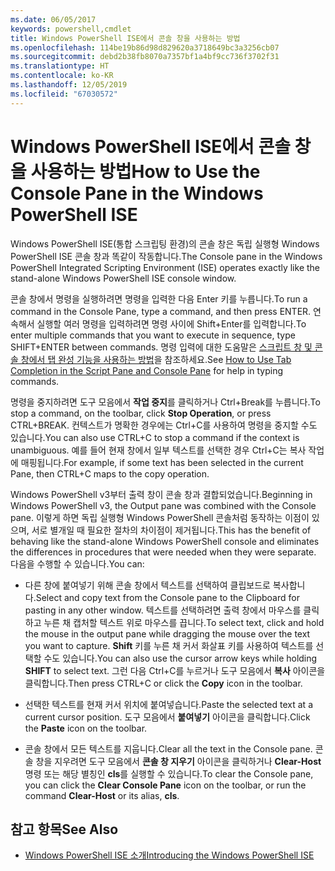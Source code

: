 ```yaml
---
ms.date: 06/05/2017
keywords: powershell,cmdlet
title: Windows PowerShell ISE에서 콘솔 창을 사용하는 방법
ms.openlocfilehash: 114be19b86d98d829620a3718649bc3a3256cb07
ms.sourcegitcommit: debd2b38fb8070a7357bf1a4bf9cc736f3702f31
ms.translationtype: HT
ms.contentlocale: ko-KR
ms.lasthandoff: 12/05/2019
ms.locfileid: "67030572"
---
```

# <a name="how-to-use-the-console-pane-in-the-windows-powershell-ise"></a><span data-ttu-id="22135-103">Windows PowerShell ISE에서 콘솔 창을 사용하는 방법</span><span class="sxs-lookup"><span data-stu-id="22135-103">How to Use the Console Pane in the Windows PowerShell ISE</span></span>

<span data-ttu-id="22135-104">Windows PowerShell ISE(통합 스크립팅 환경)의 콘솔 창은 독립 실행형 Windows PowerShell ISE 콘솔 창과 똑같이 작동합니다.</span><span class="sxs-lookup"><span data-stu-id="22135-104">The Console pane in the Windows PowerShell Integrated Scripting Environment (ISE) operates exactly like the stand-alone Windows PowerShell ISE console window.</span></span>

<span data-ttu-id="22135-105">콘솔 창에서 명령을 실행하려면 명령을 입력한 다음 Enter 키를 누릅니다.</span><span class="sxs-lookup"><span data-stu-id="22135-105">To run a command in the Console Pane, type a command, and then press ENTER.</span></span> <span data-ttu-id="22135-106">연속해서 실행할 여러 명령을 입력하려면 명령 사이에 Shift+Enter를 입력합니다.</span><span class="sxs-lookup"><span data-stu-id="22135-106">To enter multiple commands that you want to execute in sequence, type SHIFT+ENTER between commands.</span></span> <span data-ttu-id="22135-107">명령 입력에 대한 도움말은 [스크립트 창 및 콘솔 창에서 탭 완성 기능을 사용하는 방법](How-to-Use-Tab-Completion-in-the-Script-Pane-and-Console-Pane.md)을 참조하세요.</span><span class="sxs-lookup"><span data-stu-id="22135-107">See [How to Use Tab Completion in the Script Pane and Console Pane](How-to-Use-Tab-Completion-in-the-Script-Pane-and-Console-Pane.md) for help in typing commands.</span></span>

<span data-ttu-id="22135-108">명령을 중지하려면 도구 모음에서 **작업 중지**를 클릭하거나 Ctrl+Break를 누릅니다.</span><span class="sxs-lookup"><span data-stu-id="22135-108">To stop a command, on the toolbar, click **Stop Operation**, or press CTRL+BREAK.</span></span> <span data-ttu-id="22135-109">컨텍스트가 명확한 경우에는 Ctrl+C를 사용하여 명령을 중지할 수도 있습니다.</span><span class="sxs-lookup"><span data-stu-id="22135-109">You can also use CTRL+C to stop a command if the context is unambiguous.</span></span> <span data-ttu-id="22135-110">예를 들어 현재 창에서 일부 텍스트를 선택한 경우 Ctrl+C는 복사 작업에 매핑됩니다.</span><span class="sxs-lookup"><span data-stu-id="22135-110">For example, if some text has been selected in the current Pane, then CTRL+C maps to the copy operation.</span></span>

<span data-ttu-id="22135-111">Windows PowerShell v3부터 출력 창이 콘솔 창과 결합되었습니다.</span><span class="sxs-lookup"><span data-stu-id="22135-111">Beginning in Windows PowerShell v3, the Output pane was combined with the Console pane.</span></span> <span data-ttu-id="22135-112">이렇게 하면 독립 실행형 Windows PowerShell 콘솔처럼 동작하는 이점이 있으며, 서로 별개일 때 필요한 절차의 차이점이 제거됩니다.</span><span class="sxs-lookup"><span data-stu-id="22135-112">This has the benefit of behaving like the stand-alone Windows PowerShell console and eliminates the differences in procedures that were needed when they were separate.</span></span> <span data-ttu-id="22135-113">다음을 수행할 수 있습니다.</span><span class="sxs-lookup"><span data-stu-id="22135-113">You can:</span></span>

- <span data-ttu-id="22135-114">다른 창에 붙여넣기 위해 콘솔 창에서 텍스트를 선택하여 클립보드로 복사합니다.</span><span class="sxs-lookup"><span data-stu-id="22135-114">Select and copy text from the Console pane to the Clipboard for pasting in any other window.</span></span> <span data-ttu-id="22135-115">텍스트를 선택하려면 출력 창에서 마우스를 클릭하고 누른 채 캡처할 텍스트 위로 마우스를 끕니다.</span><span class="sxs-lookup"><span data-stu-id="22135-115">To select text, click and hold the mouse in the output pane while dragging the mouse over the text you want to capture.</span></span> <span data-ttu-id="22135-116">**Shift** 키를 누른 채 커서 화살표 키를 사용하여 텍스트를 선택할 수도 있습니다.</span><span class="sxs-lookup"><span data-stu-id="22135-116">You can also use the cursor arrow keys while holding **SHIFT** to select text.</span></span> <span data-ttu-id="22135-117">그런 다음 Ctrl+C를 누르거나 도구 모음에서 **복사** 아이콘을 클릭합니다.</span><span class="sxs-lookup"><span data-stu-id="22135-117">Then press CTRL+C or click the **Copy** icon in the toolbar.</span></span>

- <span data-ttu-id="22135-118">선택한 텍스트를 현재 커서 위치에 붙여넣습니다.</span><span class="sxs-lookup"><span data-stu-id="22135-118">Paste the selected text at a current cursor position.</span></span> <span data-ttu-id="22135-119">도구 모음에서 **붙여넣기** 아이콘을 클릭합니다.</span><span class="sxs-lookup"><span data-stu-id="22135-119">Click the **Paste** icon on the toolbar.</span></span>

- <span data-ttu-id="22135-120">콘솔 창에서 모든 텍스트를 지웁니다.</span><span class="sxs-lookup"><span data-stu-id="22135-120">Clear all the text in the Console pane.</span></span> <span data-ttu-id="22135-121">콘솔 창을 지우려면 도구 모음에서 **콘솔 창 지우기** 아이콘을 클릭하거나 **Clear-Host** 명령 또는 해당 별칭인 **cls**를 실행할 수 있습니다.</span><span class="sxs-lookup"><span data-stu-id="22135-121">To clear the Console pane, you can click the **Clear Console Pane** icon on the toolbar, or run the command **Clear-Host** or its alias, **cls**.</span></span>

## <a name="see-also"></a><span data-ttu-id="22135-122">참고 항목</span><span class="sxs-lookup"><span data-stu-id="22135-122">See Also</span></span>

- [<span data-ttu-id="22135-123">Windows PowerShell ISE 소개</span><span class="sxs-lookup"><span data-stu-id="22135-123">Introducing the Windows PowerShell ISE</span></span>](Introducing-the-Windows-PowerShell-ISE.md)
